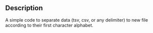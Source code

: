 ## Description
A simple code to separate data (tsv, csv, or any delimiter) to new file according to their first character alphabet.